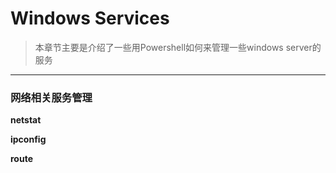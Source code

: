 # Windows Services



> 本章节主要是介绍了一些用Powershell如何来管理一些windows server的服务





---

### 网络相关服务管理



**netstat**



**ipconfig**



**route**



